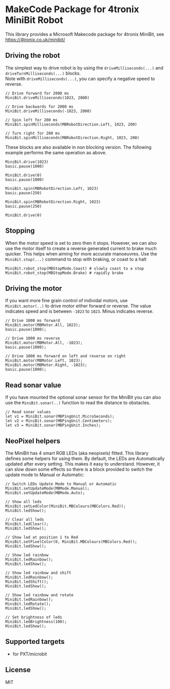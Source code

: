 # MakeCode Package for 4tronix MiniBit Robot

This library provides a Microsoft Makecode package for 4tronix MiniBit, see
https://4tronix.co.uk/minibit/

## Driving the robot    
The simplest way to drive robot is by using the `driveMilliseconds(...)` and `driveTurnMilliseconds(...)` blocks.   
Note with `driveMilliseconds(...)`, you can specify a negative speed to reverse.   
```blocks
// Drive forward for 2000 ms
MiniBit.driveMilliseconds(1023, 2000)

// Drive backwards for 2000 ms
MiniBit.driveMilliseconds(-1023, 2000)

// Spin left for 200 ms
MiniBit.spinMilliseconds(MBRobotDirection.Left, 1023, 200)

// Turn right for 200 ms
MiniBit.spinMilliseconds(MBRobotDirection.Right, 1023, 200)
```   

These blocks are also available in non blocking version. The following example performs the same operation as above.   
```blocks
MiniBit.drive(1023)
basic.pause(1000)

MiniBit.drive(0)
basic.pause(1000)

MiniBit.spin(MBRobotDirection.Left, 1023)
basic.pause(250)

MiniBit.spin(MBRobotDirection.Right, 1023)
basic.pause(250)

MiniBit.drive(0)
```

## Stopping
When the motor speed is set to zero then it stops. However, we can also use the motor itself to create a reverse generated current to brake much quicker.
This helps when aiming for more accurate manoeuvres. Use the `MiniBit.stop(...)` command to stop with braking, or coast to a halt
```blocks
MiniBit.robot_stop(MBStopMode.Coast) # slowly coast to a stop
MiniBit.robot_stop(MBStopMode.Brake) # rapidly brake
```

## Driving the motor

If you want more fine grain control of individal motors, use `MiniBit.motor(..)` to drive motor either forward or reverse. The value
indicates speed and is between `-1023` to `1023`. Minus indicates reverse.

```blocks
// Drive 1000 ms forward
MiniBit.motor(MBMotor.All, 1023);
basic.pause(1000);

// Drive 1000 ms reverse
MiniBit.motor(MBMotor.All, -1023);
basic.pause(1000);

// Drive 1000 ms forward on left and reverse on right
MiniBit.motor(MBMotor.Left, 1023);
MiniBit.motor(MBMotor.Right, -1023);
basic.pause(1000);
```

## Read sonar value

If you have mounted the optional sonar sensor for the MiniBit you can
also use the `MiniBit.sonar(..)` function to read the distance to obstacles.

```blocks
// Read sonar values
let v1 = MiniBit.sonar(MBPingUnit.MicroSeconds);
let v2 = MiniBit.sonar(MBPingUnit.Centimeters);
let v3 = MiniBit.sonar(MBPingUnit.Inches);
```

## NeoPixel helpers

The MiniBit has 4 smart RGB LEDs (aka neopixels) fitted. This library defines some helpers
for using them.
By default, the LEDs are Automatically updated after every setting. This makes it easy to understand.
However, it can slow down some effects so there is a block provided to switch the update mode to
Manual or Automatic:

```blocks
// Switch LEDs Update Mode to Manual or Automatic
MiniBit.setUpdateMode(MBMode.Manual);
MiniBit.setUpdateMode(MBMode.Auto);

// Show all leds
MiniBit.setLedColor(MiniBit.MBColours(MBColors.Red));
MiniBit.ledShow();

// Clear all leds
MiniBit.ledClear();
MiniBit.ledShow();

// Show led at position 1 to Red
MiniBit.setPixelColor(0, MiniBit.MBColours(MBColors.Red));
MiniBit.ledShow();

// Show led rainbow
MiniBit.ledRainbow();
MiniBit.ledShow();

// Show led rainbow and shift
MiniBit.ledRainbow();
MiniBit.ledShift();
MiniBit.ledShow();

// Show led rainbow and rotate
MiniBit.ledRainbow();
MiniBit.ledRotate();
MiniBit.ledShow();

// Set brightness of leds
MiniBit.ledBrightness(100);
MiniBit.ledShow();
```

## Supported targets

* for PXT/microbit

## License

MIT
